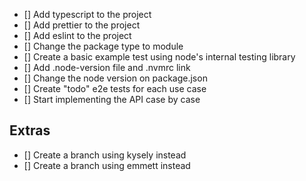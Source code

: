- [] Add typescript to the project
- [] Add prettier to the project
- [] Add eslint to the project
- [] Change the package type to module
- [] Create a basic example test using node's internal testing library
- [] Add .node-version file and .nvmrc link
- [] Change the node version on package.json
- [] Create "todo" e2e tests for each use case
- [] Start implementing the API case by case

## Extras
- [] Create a branch using kysely instead
- [] Create a branch using emmett instead
